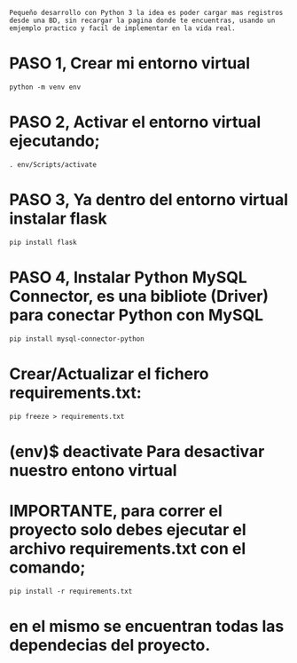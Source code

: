 `Pequeño desarrollo con Python 3 la idea es poder cargar mas registros desde una BD, sin recargar la
pagina donde te encuentras, usando un emjemplo practico y facil de implementar en la vida real.`

# PASO 1, Crear mi entorno virtual

`python -m venv env `

# PASO 2, Activar el entorno virtual ejecutando;

`. env/Scripts/activate`

# PASO 3, Ya dentro del entorno virtual instalar flask

`pip install flask`

# PASO 4, Instalar Python MySQL Connector, es una bibliote (Driver) para conectar Python con MySQL

`pip install mysql-connector-python`

# Crear/Actualizar el fichero requirements.txt:

`pip freeze > requirements.txt`

# (env)$ deactivate Para desactivar nuestro entono virtual

# IMPORTANTE, para correr el proyecto solo debes ejecutar el archivo requirements.txt con el comando;

`pip install -r requirements.txt`

# en el mismo se encuentran todas las dependecias del proyecto.
